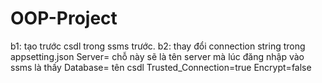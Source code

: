 # OOP-Project
b1: tạo trước csdl trong ssms trước.
b2: thay đổi connection string trong appsetting.json 
Server= chỗ này sẽ là tên server mà lúc đăng nhập vào ssms là thấy
Database= tên csdl
Trusted_Connection=true
Encrypt=false

